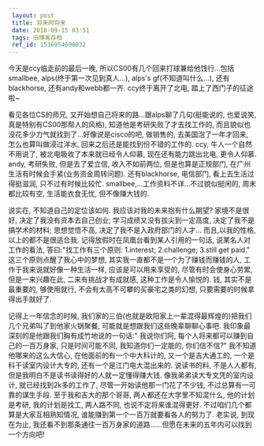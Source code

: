 ```yaml
---
 layout: post
 title: 将来阿将来
 date: 2018-09-15 03:51
 tags: 旧博客存档
 ref_id: 1536954698032
---
```

今天是ccy临走前的最后一晚, 所以CS00有几个回来打球兼给他饯行...包括smallbee, alps(终于第一次见到真人...), alps's
gf(不知道叫什么...), 还有blackhorse, 还有andy和webb都一齐. ccy终于离开了北电, 踏上了西门子的征途啦~



看见各位CS的师兄, 又开始想自己将来的路...跟alps聊了几句(挺能说的, 也爱说笑, 真是特别有CS00那帮人的风格),
知道他是考研失败了才去找工作的, 而且貌似也没花多少力气就找到了...好像说是cisco的吧, 做销售的, 去美国泡了一年才回来, 怎么也算叫做浸过洋水,
回来之后还是能找到份不错的工作的. ccy, 牛人一个自然不用说了, 被北电吸收了本来就已经令人仰慕, 现在还有能力跳出北电, 更令人仰慕. andy,
考研失败, 但是去了爱立信, 收入不如前两位, 但是也算是正规部门, 在广州生活有时候会手紧(业务资金周转问题). 还有blackhorse, 电信部门,
看上去生活过得挺滋润, 只不过有时候比较忙. smallbee,...工作资料不详...不过貌似挺闲的, 周末都比较有空, 生活能衣食无忧,
但不像赚大钱的.



说实在, 不知道自己的定位该如何. 我应该对我的未来抱有什么期望? 家境不是很好, 决定了我没有资本去自己创业; 学习成绩又没有拔尖到一定高度,
决定了我不是搞学术的材料; 思想觉悟不高, 决定了我不是入政府部门的人才...  而且,以我的性格, 以上的都不是很适合我.
记得放假时在凤凰台看到某人引用的一句话, 说某名人对工作的看法, 答曰:"找工作有三个原则: 1.interest; 2.challenge;
3.still get paid." 这三个原则点醒了我心中的梦想, 其实我一直都不是一个为了赚钱而赚钱的人, 工作于我来说就好像一种生活一样,
应该是可以用来享受的, 尽管有时会使身心劳累, 但是一来兴趣在此, 二来有挑战才有成就感, 这种工作是令人愉悦的. 钱, 其实不是最重要的, 够使用就行,
不会有太高不可攀的买豪宅之类的幻想, 只要需要的时候拿得出手就好了.



记得上一年信念的时候, 我们家的三伯(也就是欧阳家上一辈混得最辉煌的)把我们几个兄弟叫了到他家火锅聚餐, 可能就是想跟我们这些晚辈聊聊心事吧.
我印象最深刻的是他跟我们胸有成竹地说的一句话:" 我说你们阿, 每个人将来都可以赚到自己的一百万身家, 只是时间可能不同, 我知道你们一定能的,
你们信不信?" 我不知道他哪来的这么大信心, 在他面前的有一个中大科计的, 又一个是吉大通工的, 一个是科干读室内设计大专的, 还有一个是江门电大混出来的.
说读书的料, 不是人人都有, 但是我明白不是读书读得好的人就一定懂得赚大钱. 像我弟弟读大专文凭的室内设计, 就已经找到2k多的工作了,
尽管一开始读他那一门花了不少钱, 不过总算有一可靠的谋生手段. 至于我和吉大的那个哥哥, 两人都还在大学里不知混什么, 他的计划是考研, 我的计划是找工,
两人路不同, 也说不定将来谁混得更好. 不过咱们几个都算是大家互相熟知情况, 谁能赚到第一个一百万就要看各人的努力了. 老实说, 到现在为止,
我还看不到那条通往一百万身家的道路......但愿在未来的五年内可以找到一个方向吧!

